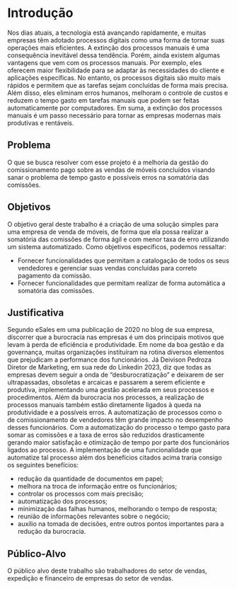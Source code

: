 # Introdução

Nos dias atuais, a tecnologia está avançando rapidamente, e muitas empresas têm adotado processos digitais como uma forma de tornar suas operações mais eficientes. A extinção dos processos manuais é uma consequência inevitável dessa tendência. Porém, ainda existem algumas vantagens que vem com os processos manuais. Por exemplo, eles oferecem maior flexibilidade para se adaptar às necessidades do cliente e aplicações específicas. No entanto, os processos digitais são muito mais rápidos e permitem que as tarefas sejam concluídas de forma mais precisa. Além disso, eles eliminam erros humanos, melhoram o controle de custos e reduzem o tempo gasto em tarefas manuais que podem ser feitas automaticamente por computadores. 
Em suma, a extinção dos processos manuais é um passo necessário para tornar as empresas modernas mais produtivas e rentáveis.

## Problema
O que se busca resolver com esse projeto é a melhoria da gestão  do comissionamento pago sobre as vendas de móveis concluídos visando sanar o problema de tempo gasto  e possíveis erros na somatória das comissões.

## Objetivos

O objetivo geral deste trabalho é a criação de uma solução simples para uma empresa de venda de móveis, de forma que ela possa realizar a somatória das comissões de forma ágil e com menor taxa de erro utilizando um sistema automatizado.
Como objetivos específicos, podemos ressaltar:
* Fornecer funcionalidades que permitam a catalogação de todos os seus vendedores e gerenciar suas vendas concluídas para correto pagamento da comissão.
* Fornecer funcionalidades que permitam realizar de forma automática a somatória das comissões.

## Justificativa

Segundo eSales em uma publicação de 2020 no blog de sua empresa, discorrer que a burocracia nas empresas é um dos principais motivos que levam à perda de eficiência e produtividade. Em nome da boa gestão e da governança, muitas organizações instituíram na rotina diversos elementos que prejudicam a performance dos funcionários. 
Já Deivison Pedroza Diretor de Marketing, em sua rede do Linkedin 2023, diz que todas as empresas devem seguir a onda de “desburocratização” e deixarem de ser ultrapassadas, obsoletas e arcaicas e passarem a serem eficiente e produtiva, implementando uma gestão acelerada em seus processos e procedimentos.
Além da burocracia nos processos, a realização de processos manuais também estão diretamente ligados à queda na produtividade e a possíveis erros. A automatização de processos como o de comissionamento de vendedores têm grande impacto no desempenho desses funcionários. Com a automatização do processo o tempo gasto para somar as comissões e a taxa de erros são reduzidos drasticamente gerando maior satisfação e otimização de tempo por parte dos funcionários ligados ao processo. A implementação de uma funcionalidade que automatize tal processo além dos benefícios citados acima traria consigo os seguintes benefícios:      
* redução da quantidade de documentos em papel;
* melhora na troca de informação entre os funcionários;
* controlar os processos com mais precisão;
* automatização dos processos;
* minimização das falhas humanos, melhorando o tempo de resposta;
* reunião de informações relevantes sobre o negócio;
* auxílio na tomada de decisões, entre outros pontos importantes para a redução da burocracia.


## Público-Alvo

O público alvo deste trabalho são trabalhadores do setor de vendas, expedição e financeiro de empresas do setor de vendas.
